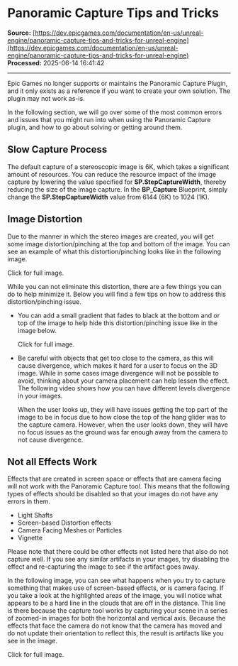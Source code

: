 # Panoramic Capture Tips and Tricks

**Source:** [https://dev.epicgames.com/documentation/en-us/unreal-engine/panoramic-capture-tips-and-tricks-for-unreal-engine](https://dev.epicgames.com/documentation/en-us/unreal-engine/panoramic-capture-tips-and-tricks-for-unreal-engine)  
**Processed:** 2025-06-14 16:41:42

---

Epic Games no longer supports or maintains the Panoramic Capture Plugin, and it only exists as a reference if you want to create your own solution. The plugin may not work as-is.

In the following section, we will go over some of the most common errors and issues that you might run into when using the Panoramic Capture plugin, and how to go about solving or getting around them.

## Slow Capture Process

The default capture of a stereoscopic image is 6K, which takes a significant amount of resources. You can reduce the resource impact of the image capture by lowering the value specified for **SP.StepCaptureWidth**, thereby reducing the size of the image capture. In the **BP\_Capture** Blueprint, simply change the **SP.StepCaptureWidth** value from 6144 (6K) to 1024 (1K).

## Image Distortion

Due to the manner in which the stereo images are created, you will get some image distortion/pinching at the top and bottom of the image. You can see an example of what this distortion/pinching looks like in the following image.

Click for full image.

While you can not eliminate this distortion, there are a few things you can do to help minimize it. Below you will find a few tips on how to address this distortion/pinching issue.

-   You can add a small gradient that fades to black at the bottom and or top of the image to help hide this distortion/pinching issue like in the image below.
    
    Click for full image.
    
-   Be careful with objects that get too close to the camera, as this will cause divergence, which makes it hard for a user to focus on the 3D image. While in some cases image divergence will not be possible to avoid, thinking about your camera placement can help lessen the effect. The following video shows how you can have different levels divergence in your images.
    
    When the user looks up, they will have issues getting the top part of the image to be in focus due to how close the top of the hang glider was to the capture camera. However, when the user looks down, they will have no focus issues as the ground was far enough away from the camera to not cause divergence.
    

## Not all Effects Work

Effects that are created in screen space or effects that are camera facing will not work with the Panoramic Capture tool. This means that the following types of effects should be disabled so that your images do not have any errors in them.

-   Light Shafts
-   Screen-based Distortion effects
-   Camera Facing Meshes or Particles
-   Vignette

Please note that there could be other effects not listed here that also do not capture well. If you see any similar artifacts in your images, try disabling the effect and re-capturing the image to see if the artifact goes away.

In the following image, you can see what happens when you try to capture something that makes use of screen-based effects, or is camera facing. If you take a look at the highlighted areas of the image, you will notice what appears to be a hard line in the clouds that are off in the distance. This line is there because the capture tool works by capturing your scene in a series of zoomed-in images for both the horizontal and vertical axis. Because the effects that face the camera do not know that the camera has moved and do not update their orientation to reflect this, the result is artifacts like you see in the image.

Click for full image.